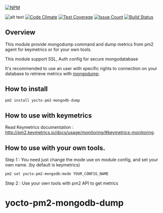 [![NPM](https://nodei.co/npm/yocto-pm2-mongodb-dump.png?downloads=true&downloadRank=true&stars=true)](https://nodei.co/npm/yocto-pm2-mongodb-dump/)

![alt text](https://david-dm.org/yoctore/yocto-pm2-mongodb-dump.svg "Dependencies Status")
[![Code Climate](https://codeclimate.com/github/yoctore/yocto-pm2-mongodb-dump/badges/gpa.svg)](https://codeclimate.com/github/yoctore/yocto-pm2-mongodb-dump)
[![Test Coverage](https://codeclimate.com/github/yoctore/yocto-pm2-mongodb-dump/badges/coverage.svg)](https://codeclimate.com/github/yoctore/yocto-pm2-mongodb-dump/coverage)
[![Issue Count](https://codeclimate.com/github/yoctore/yocto-pm2-mongodb-dump/badges/issue_count.svg)](https://codeclimate.com/github/yoctore/yocto-pm2-mongodb-dump)
[![Build Status](https://travis-ci.org/yoctore/yocto-pm2-mongodb-dump.svg?branch=master)](https://travis-ci.org/yoctore/yocto-pm2-mongodb-dump)


## Overview

This module provide mongodump command and dump metrics from pm2 agent for keymetrics or for your own tools.

This module support SSL, Auth config for secure mongodatabase

It's recommended to use an user with specific rights to connection on your database to retrieve metrics with [mongodump](https://docs.mongodb.com/manual/reference/program/mongodump/).

## How to install

```javascript
pm2 install yocto-pm2-mongodb-dump
```

## How to use with keymetrics

Read Keymetrics documentation : http://pm2.keymetrics.io/docs/usage/monitoring/#keymetrics-monitoring.


## How to use with your own tools.

Step 1 : You need just change the mode use on module config, and set your own name. (by default is keymetrics)

```bash
pm2 set yocto-pm2-mongodb:mode YOUR_CONFIG_NAME
```

Step 2 : Use your own tools with pm2 API to get metrics

# yocto-pm2-mongodb-dump
